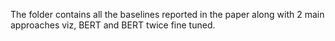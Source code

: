 The folder contains all the baselines reported in the paper along with 2 main approaches viz, BERT and BERT twice fine tuned. 
